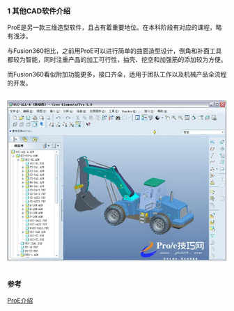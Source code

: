 ### 1  其他CAD软件介绍
ProE是另一款三维造型软件，且占有着重要地位。在本科阶段有对应的课程，略有浅涉。  

与Fusion360相比，之前用ProE可以进行简单的曲面造型设计，倒角和补面工具都较为智能，同时注重产品的加工可行性，抽壳、挖空和加强筋的添加较为方便。  

而Fusion360看似附加功能更多，接口齐全，适用于团队工作以及机械产品全流程的开发。
<br><br/>

<img src="https://github.com/Fy1307/IMGofSixGod/blob/master/img/ProE.jpg?raw=true" width = "1000" div align= 'center' /><br><br/>
 
### 参考  
[ProE介绍](https://baike.baidu.com/reference/49241726c08j20UHV0JtDD2doRGdAkLi_wFFRSTJR8ap1lom0i0AnlPhgYQVKk2NVeZ10_UHWo3DL_2xmjkbe2dTbZCuW2aGAk)
